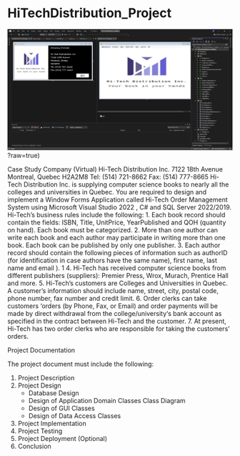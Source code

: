 # HiTechDistribution_Project
![Descripción de la Imagen](https://github.com/Jorgejfp/HiTechDistribution_Project_Cs/blob/master/image.png)?raw=true)

Case Study Company (Virtual) Hi-Tech Distribution Inc. 7122 18th Avenue Montreal, Quebec H2A2M8 Tel: (514) 721-8662 Fax: (514) 777-8665 Hi-Tech Distribution Inc. is supplying computer science books to nearly all the colleges and universities in Quebec. You are required to design and implement a Window Forms Application called Hi-Tech Order Management System using Microsoft Visual Studio 2022 , C# and SQL Server 2022/2019. Hi-Tech’s business rules include the following: 1.   Each book record should contain the fields: ISBN, Title, UnitPrice, YearPublished and QOH (quantity on hand). Each book must be categorized. 2.  More than one author can write each book and each author may participate in writing more than one book. Each book can be published by only one publisher. 3.   Each author record should contain the following pieces of information such as authorID (for identification in case authors have the same name), first name, last name and email ). 1      4.  Hi-Tech has received computer science books from different publishers (suppliers): Premier Press, Wrox, Murach, Prentice Hall and more.  5.   Hi-Tech’s customers are Colleges and Universities in Quebec. A customer’s information should include name, street, city, postal code, phone number, fax number and credit limit.  6.  Order clerks can take customers ‘orders (by Phone, Fax, or Email) and order payments will be made by direct withdrawal from the college/university‘s bank account as specified in the contract between Hi-Tech and the customer.  7.  At present, Hi-Tech has two order clerks who are responsible for taking the customers’ orders. 

Project Documentation 

The project document must include the following: 

1.   Project Description
2.   Project Design
     - Database Design
     - Design of Application Domain Classes Class Diagram
     - Design of GUI Classes
     - Design of Data Access Classes
3.   Project Implementation
4.   Project Testing
5.   Project Deployment (Optional)
6.   Conclusion 
